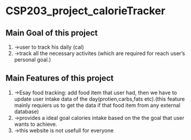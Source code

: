 # CSP203_project_calorieTracker

## Main Goal of this project 
1. ->user to track his daily  (cal)
1. ->track all the necessary activites (which are required for reach user’s personal goal.)

## Main Features of this project

1. ->Esay food tracking: add food item that user had, then we have to update user intake data of the day(protien,carbs,fats etc).(this feature mainly requiers us to get the data if that food item from any external database)  
1. ->provides a ideal goal calories intake based on the the goal that user wants to achieve.
1. ->this website is not usefull for everyone





     